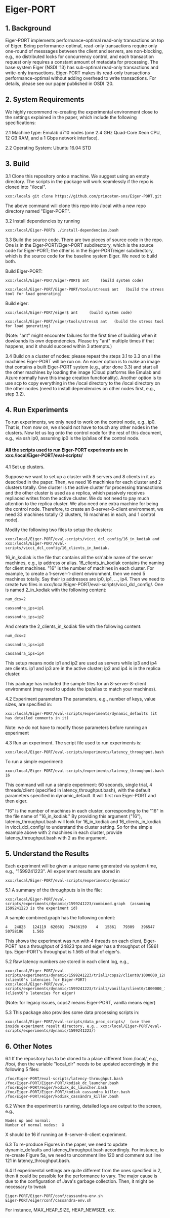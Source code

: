# Eiger-PORT
## 1. Background
Eiger-PORT implements performance-optimal read-only transactions on top of Eiger. Being performance-optimal, read-only transactions require only one-round of messsages between the client and servers, are non-blocking, e.g., no distributed locks for concurrency control, and each transaction request only requires a constant amount of metadata for processing. The base system Eiger (NSDI '13) has sub-optimal read-only transactions and write-only transactions. Eiger-PORT makes its read-only transactions performance-optimal without adding overhead to write transactions. For details, please see our paper published in OSDI '20.

## 2. System Requirements
We highly recommend re-creating the experimental environment close to the settings explained in the paper, which include the following specifications:

2.1 Machine type: Emulab d710 nodes (one 2.4 GHz Quad-Core Xeon CPU, 12 GB RAM, and a 1 Gbps network interface).

2.2 Operating System: Ubuntu 16.04 STD

## 3. Build
3.1 Clone this repository onto a machine. We suggest using an empty directory. The scripts in the package will work seamlessly if the repo is cloned into "/local".

    xxx:/local$ git clone https://github.com/princeton-sns/Eiger-PORT.git    
   
   The above command will clone this repo into /local with a new repo directory named "Eiger-PORT".

3.2 Install dependencies by running 

    xxx:/local/Eiger-PORT$ ./install-dependencies.bash

3.3 Build the source code. There are two pieces of source code in the repo. One is in the Eiger-PORT/Eiger-PORT subdirectory, which is the source code for Eiger-PORT; the other is in the Eiger-PORT/eiger subdirectory, which is the source code for the baseline system Eiger. We need to build both.
   
   Build Eiger-PORT: 
   
    xxx:/local/Eiger-PORT/Eiger-PORT$ ant     (build system code)
   
    xxx:/local/Eiger-PORT/Eiger-PORT/tools/stress$ ant   (build the stress tool for load generating)
   
   Build eiger:      
   
    xxx:/local/Eiger-PORT/eiger$ ant     (build system code)
                     
    xxx:/local/Eiger-PORT/eiger/tools/stress$ ant   (build the stress tool for load generating)          
   
   (Note: "ant" might encounter failures for the first time of building when it dowloands its own dependencies. Please try "ant" multiple times if that happens, and it should succeed within 3 attempts.)  
   
3.4 Build on a cluster of nodes: please repeat the steps 3.1 to 3.3 on all the machines Eiger-PORT will be run on. An easier option is to make an image that contains a built Eiger-PORT system (e.g., after done 3.3) and start all the other machines by loading the image (Cloud platforms like Emulab and Azure normally have this image creation functionality). Another option is to use scp to copy everything in the /local directory to the /local directory on the other nodes (need to install dependencies on other nodes first, e.g., step 3.2).

## 4. Run Experiments

To run experiments, we only need to work on the control node, e.g., ip0. That is, from now on, we should not have to touch any other nodes in the clusters. 
Now let us log onto the control node for the rest of this document, e.g., via ssh ip0, assuming ip0 is the ip/alias of the control node.

#### All the scripts used to run Eiger-PORT experiments are in xxx:/local/Eiger-PORT/eval-scripts/

4.1 Set up clusters. 

Suppose we want to set up a cluster with 8 servers and 8 clients in it as described in the paper. Then, we need 16 machinies for each cluster and 2 clusters totally. One cluster is the active cluster for processing transactions and the other cluster is used as a replica, which passively receives repliaced writes from the active cluster. We do not need to pay much attention to the replica cluster. We also need one extra machine for being the control node. Therefore, to create an 8-server-8-client environment, we need 33 machines totally (2 clusters, 16 machines in each, and 1 control node).

Modify the following two files to setup the clusters: 

    xxx:/local/Eiger-PORT/eval-scripts/vicci_dcl_config/16_in_kodiak and xxx:/local/Eiger-PORT/eval-scripts/vicci_dcl_config/16_clients_in_kodiak. 
                    
16_in_kodiak is the file that contains all the ssh'able name of the server machines, e.g., ip address or alias. 16_clients_in_kodiak contains the naming for client machines. "16" is the number of machines in each cluster. For example, to create a 1-server-1-client environment, then we need 5 machines totally. Say their ip addresses are ip0, ip1, ..., ip4. Then we need to create two files in xxx:/local/Eiger-PORT/eval-scripts/vicci_dcl_config/. One is named 2_in_kodiak with the following content:

    num_dcs=2

    cassandra_ips=ip1

    cassandra_ips=ip2

And create the 2_clients_in_kodiak file with the following content:

    num_dcs=2

    cassandra_ips=ip3

    cassandra_ips=ip4

This setup means node ip1 and ip2 are used as servers while ip3 and ip4 are clients. ip1 and ip3 are in the active cluster; ip2 and ip4 is in the replica cluster.

This package has included the sample files for an 8-server-8-client environment (may need to update the ips/alias to match your machines).

4.2 Experiment parameters
The parameters, e.g., number of keys, value sizes, are specified in: 
    
    xxx:/local/Eiger-PORT/eval-scripts/experiments/dynamic_defaults (it has detailed comments in it)

Note: we do not have to modify those parameters before running an experiment

4.3 Run an experiment. The script file used to run experiments is:

    xxx:/local/Eiger-PORT/eval-scripts/experiments/latency_throughput.bash
    
To run a simple experiment:

    xxx:/local/Eiger-PORT/eval-scripts/experiments/latency_throughput.bash 16
    
This command will run a simple experiment: 60 seconds, single trial, 4 threads/client (specified in latency_throughput.bash), with the default parameters specified in dynamic_default. It will first run Eiger-PORT and then eiger. 

"16" is the number of machines in each cluster, corresponding to the "16" in the file name of "16_in_kodiak." By providing this argument ("16"), latency_throughput.bash will look for 16_in_kodiak and 16_clients_in_kodiak in vicci_dcl_config/ to understand the cluster setting. So for the simple example above with 2 machines in each cluster, provide latency_throughput.bash with 2 as the argument.

## 5. Understand the Results
Each experiment will be given a unique name generated via system time, e.g., "1599241223". All experiment results are stored in 

    xxx:/local/Eiger-PORT/eval-scripts/experiments/dynamic/

5.1 A summary of the throughputs is in the file:

    xxx:/local/Eiger-PORT/eval-scripts/experiments/dynamic/1599241223/combined.graph  (assuming 1599241223 is the experiment id)
    
A sample combined.graph has the following content:

    4	24823	124119	620601	79436159	4	15861	79309	396547	50758186	1.565
    
This shows the experiment was run with 4 threads on each client, Eiger-PORT has a throughput of 24823 tps and eiger has a throughput of 15861 tps. Eiger-PORT's throughput is 1.565 of that of eiger's.

5.2 Raw latency numbers are stored in each client log, e.g.,

    xxx:/local/Eiger-PORT/eval-scripts/experiments/dynamic/1599241223/trial1/cops2/client0/1000000_128_5_5_5_5_0.1_1_60+4+latency (client0's latencies for Eiger-PORT)
    xxx:/local/Eiger-PORT/eval-scripts/experiments/dynamic/1599241223/trial1/vanilla/client0/1000000_128_5_5_5_5_0.1_1_60+4+latency (client0's latencies for eiger)
    
(Note: for legacy issues, cops2 means Eiger-PORT, vanilla means eiger)

5.3 This package also provides some data processing scripts in:

    xxx:/local/Eiger-PORT/eval-scripts/data_proc_scripts/  (use them inside experiment result directory, e.g., xxx:/local/Eiger-PORT/eval-scripts/experiments/dynamic/1599241223/)
    
## 6. Other Notes
6.1 If the repository has to be cloned to a place different from /local/, e.g., /foo/, then the variable "local_dir" needs to be updated accordingly in the following 5 files:

    /foo/Eiger-PORT/eval-scripts/latency-throughput.bash
    /foo/Eiger-PORT/Eiger-PORT/kodiak_dc_launcher.bash
    /foo/Eiger-PORT/eiger/kodiak_dc_launcher.bash
    /foo/Eiger-PORT/Eiger-PORT/kodiak_cassandra_killer.bash
    /foo/Eiger-PORT/eiger/kodiak_cassandra_killer.bash
    
6.2 When the experiment is running, detailed logs are output to the screen, e.g., 

    Nodes up and normal: 
    Number of normal nodes:  X
    
X should be 16 if running an 8-server-8-client experiment.

6.3 To re-produce Figures in the paper, we need to update dynamic_defaults and latency_throughput.bash accordingly. For instance, to re-create Figure 5a, we need to uncomment  line 120 and comment out line 121 in latency_throughput.bash.  

6.4 If experimental settings are quite different from the ones specified in 2, then it could be possible for the performance to vary. The major cause is due to the configuration of Java's garbage collection. Then, it might be necessary to tweak 

    Eiger-PORT/Eiger-PORT/conf/cassandra-env.sh
    Eiger-PORT/eiger/conf/cassandra-env.sh
    
For instance, MAX_HEAP_SIZE, HEAP_NEWSIZE, etc.   

